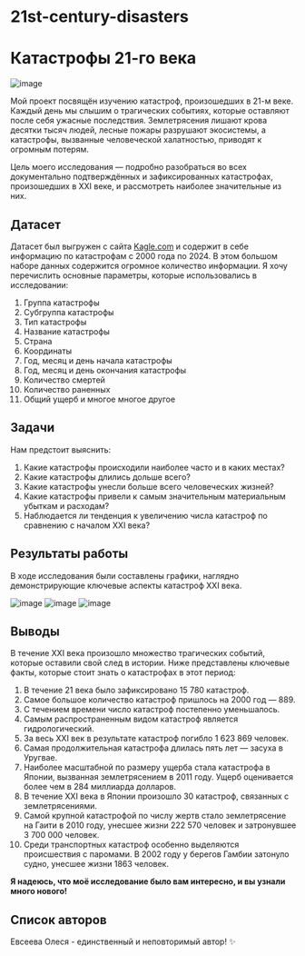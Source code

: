 # 21st-century-disasters
# Катастрофы 21-го века
![image](https://github.com/user-attachments/assets/182d1719-3e67-4385-9d38-a9d1713b4147)

Мой проект посвящён изучению катастроф, произошедших в 21-м веке. Каждый день мы слышим о трагических событиях, которые оставляют после себя ужасные последствия. Землетрясения лишают крова десятки тысяч людей, лесные пожары разрушают экосистемы, а катастрофы, вызванные человеческой халатностью, приводят к огромным потерям.

Цель моего исследования — подробно разобраться во всех документально подтверждённых и зафиксированных катастрофах, произошедших в XXI веке, и рассмотреть наиболее значительные из них.

## Датасет
Датасет был выгружен с сайта [Kagle.com](https://www.kaggle.com/) и содержит в себе информацию по катастрофам с 2000 года по 2024.
В этом большом наборе данных содержится огромное количество информации. Я хочу перечислить основные параметры, которые использовались в исследовании:
1) Группа катастрофы
2) Субгруппа катастрофы
3) Тип катастрофы
4) Название катастрофы
5) Страна
6) Координаты
7) Год, месяц и день начала катастрофы
8) Год, месяц и день окончания катастрофы
9) Количество смертей
10) Количество раненных
11) Общий ущерб
и многое многое другое

## Задачи
Нам предстоит выяснить:
1. Какие катастрофы происходили наиболее часто и в каких местах?
2. Какие катастрофы длились дольше всего?
3. Какие катастрофы унесли больше всего человеческих жизней?
4. Какие катастрофы привели к самым значительным материальным убыткам и расходам?
5. Наблюдается ли тенденция к увеличению числа катастроф по сравнению с началом XXI века?

## Результаты работы
В ходе исследования были составлены графики, наглядно демонстрирующие ключевые аспекты катастроф XXI века. 

![image](https://github.com/user-attachments/assets/e113d074-a247-4cfa-b90d-cfb57ccac5b8)
![image](https://github.com/user-attachments/assets/e464826e-5f68-46ad-b855-83f0c6febc6a)
![image](https://github.com/user-attachments/assets/7eb4d6c6-1ac7-46ce-8c24-4684f085c4dc)

## Выводы
В течение XXI века произошло множество трагических событий, которые оставили свой след в истории. Ниже представлены ключевые факты, которые стоит знать о катастрофах в этот период:
1. В течение 21 века было зафиксировано 15 780 катастроф.
2. Самое большое количество катастроф пришлось на 2000 год — 889.
3. С течением времени число катастроф постепенно уменьшалось.
4. Самым распространенным видом катастроф является гидрологический.
5. За весь XXI век в результате катастроф погибло 1 623 869 человек.
6. Самая продолжительная катастрофа длилась пять лет — засуха в Уругвае.
7. Наиболее масштабной по размеру ущерба стала катастрофа в Японии, вызванная землетрясением в 2011 году. Ущерб оценивается более чем в 284 миллиарда долларов.
8. В течение XXI века в Японии произошло 30 катастроф, связанных с землетрясениями.
9. Самой крупной катастрофой по числу жертв стало землетрясение на Гаити в 2010 году, унесшее жизни 222 570 человек и затронувшее 3 700 000 человек.
10. Среди транспортных катастроф особенно выделяются происшествия с паромами. В 2002 году у берегов Гамбии затонуло судно, унесшее жизни 1863 человек.

**Я надеюсь, что моё исследование было вам интересно, и вы узнали много нового!**
## Список авторов

Евсеева Олеся - единственный и неповторимый автор! ✨

